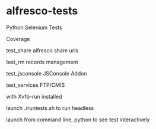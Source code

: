 # alfresco-tests

Python Selenium Tests

Coverage

test_share		    alfresco share urls

test_rm  		      records management

test_jsconsole		JSConsole Addon

test_services		  FTP/CMIS

with Xvfb-run installed

launch ./runtests.sh to run headless

launch from command line, python <testname> to see test interactively

